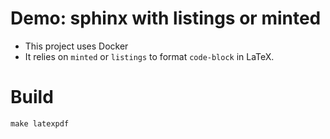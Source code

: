 # Demo: sphinx with listings or minted

- This project uses Docker
- It relies on `minted` or `listings` to format `code-block` in LaTeX.

# Build

```
make latexpdf
```
